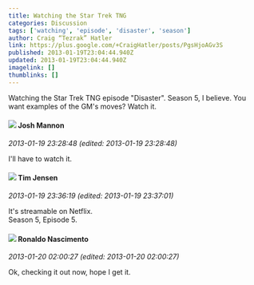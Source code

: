 ```yaml
---
title: Watching the Star Trek TNG
categories: Discussion
tags: ['watching', 'episode', 'disaster', 'season']
author: Craig “Tezrak” Hatler
link: https://plus.google.com/+CraigHatler/posts/PgsHjoAGv3S
published: 2013-01-19T23:04:44.940Z
updated: 2013-01-19T23:04:44.940Z
imagelink: []
thumblinks: []
---
```


Watching the Star Trek TNG episode &quot;Disaster&quot;. Season 5, I believe. You want examples of the GM&#39;s moves? Watch it.
<div id='comment z12ox10azsuuibogb04cffc5jpzdvzm40ts0k'>
  <h4><img src='{{site.baseurl}}//images/avatars/114328860087669678984_photo.jpg'> Josh Mannon</h4>
      <p><cite>2013-01-19 23:28:48 (edited: 2013-01-19 23:28:48)</cite></p>
        <p>I&#39;ll have to watch it.</p>
</div>
        

<div id='comment z12ox10azsuuibogb04cffc5jpzdvzm40ts0k'>
  <h4><img src='{{site.baseurl}}//images/avatars/101509976321886871332_photo.jpg'> Tim Jensen</h4>
      <p><cite>2013-01-19 23:36:19 (edited: 2013-01-19 23:37:01)</cite></p>
        <p>It&#39;s streamable on Netflix.<br />Season 5, Episode 5.</p>
</div>
        

<div id='comment z12ox10azsuuibogb04cffc5jpzdvzm40ts0k'>
  <h4><img src='{{site.baseurl}}//images/avatars/100617640875663900119_photo.jpg'> Ronaldo Nascimento</h4>
      <p><cite>2013-01-20 02:00:27 (edited: 2013-01-20 02:00:27)</cite></p>
        <p>Ok, checking it out now, hope I get it.</p>
</div>
        